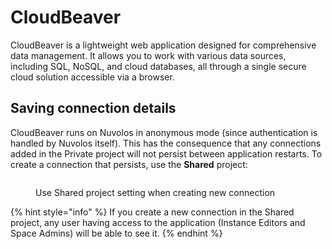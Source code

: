 # CloudBeaver

CloudBeaver is a lightweight web application designed for comprehensive data management. It allows you to work with various data sources, including SQL, NoSQL, and cloud databases, all through a single secure cloud solution accessible via a browser.

## Saving connection details

CloudBeaver runs on Nuvolos in anonymous mode (since authentication is handled by Nuvolos itself). This has the consequence that any connections added in the Private project will not persist between application restarts. To create a connection that persists, use the **Shared** project:

<figure><img src="../../.gitbook/assets/Screenshot 2024-12-19 143135.png" alt=""><figcaption><p>Use Shared project setting when creating new connection</p></figcaption></figure>

{% hint style="info" %}
If you create a new connection in the Shared project, any user having access to the application (Instance Editors and Space Admins) will be able to see it.
{% endhint %}

